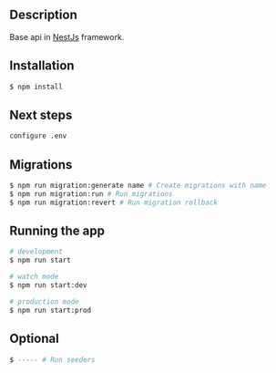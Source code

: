 ## Description

Base api in
[NestJs](https://nestjs.com) framework.

## Installation

```bash
$ npm install
```

## Next steps

```bash
configure .env
```

## Migrations

```bash
$ npm run migration:generate name # Create migrations with name
$ npm run migration:run # Run migrations
$ npm run migration:revert # Run migration rollback
```

## Running the app

```bash
# development
$ npm run start

# watch mode
$ npm run start:dev

# production mode
$ npm run start:prod
```

## Optional

```bash
$ ----- # Run seeders
```
